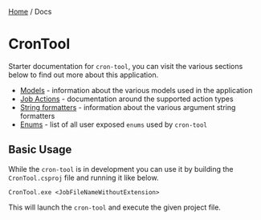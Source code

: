 [Home](/README.md) / Docs

# CronTool
Starter documentation for `cron-tool`, you can visit the various sections below to find out more about this application.

- [Models](/docs/models/README.md) - information about the various models used in the application
- [Job Actions](/docs/job-actions/README.md) - documentation around the supported action types
- [String formatters](/docs/string-formatters/README.md) - information about the various argument string formatters
- [Enums](/docs/enums/README.md) - list of all user exposed `enums` used by `cron-tool`

## Basic Usage
While the `cron-tool` is in development you can use it by building the `CronTool.csproj` file and running it like below.

```shell
CronTool.exe <JobFileNameWithoutExtension>
```

This will launch the `cron-tool` and execute the given project file.

<!--(Rn.BuildScriptHelper){
	"version": "1.0.106",
	"replace": false
}(END)-->